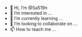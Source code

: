 - 👋 Hi, I’m @Sa519n
- 👀 I’m interested in ...
- 🌱 I’m currently learning ...
- 💞️ I’m looking to collaborate on ...
- 📫 How to reach me ...

<!---
Sa519n/Sa519n is a ✨ special ✨ repository because its `README.md` (this file) appears on your GitHub profile.
You can click the Preview link to take a look at your changes.
--->
